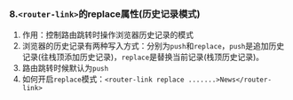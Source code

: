 ### 8.```<router-link>```的replace属性(历史记录模式)

1. 作用：控制路由跳转时操作浏览器历史记录的模式
2. 浏览器的历史记录有两种写入方式：分别为```push```和```replace```，```push```是追加历史记录(往栈顶添加历史记录)，```replace```是替换当前记录(栈顶历史记录)。
3. 路由跳转时候默认为```push```
4. 如何开启```replace```模式：```<router-link replace .......>News</router-link>```